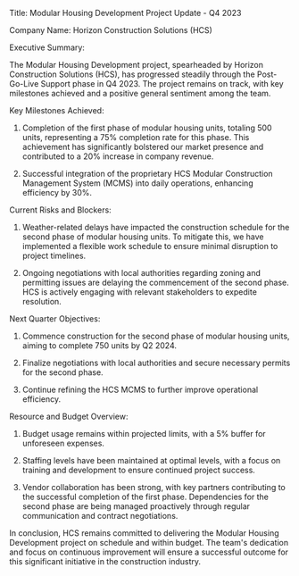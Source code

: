  Title: Modular Housing Development Project Update - Q4 2023

Company Name: Horizon Construction Solutions (HCS)

Executive Summary:

The Modular Housing Development project, spearheaded by Horizon Construction Solutions (HCS), has progressed steadily through the Post-Go-Live Support phase in Q4 2023. The project remains on track, with key milestones achieved and a positive general sentiment among the team.

Key Milestones Achieved:

1. Completion of the first phase of modular housing units, totaling 500 units, representing a 75% completion rate for this phase. This achievement has significantly bolstered our market presence and contributed to a 20% increase in company revenue.

2. Successful integration of the proprietary HCS Modular Construction Management System (MCMS) into daily operations, enhancing efficiency by 30%.

Current Risks and Blockers:

1. Weather-related delays have impacted the construction schedule for the second phase of modular housing units. To mitigate this, we have implemented a flexible work schedule to ensure minimal disruption to project timelines.

2. Ongoing negotiations with local authorities regarding zoning and permitting issues are delaying the commencement of the second phase. HCS is actively engaging with relevant stakeholders to expedite resolution.

Next Quarter Objectives:

1. Commence construction for the second phase of modular housing units, aiming to complete 750 units by Q2 2024.

2. Finalize negotiations with local authorities and secure necessary permits for the second phase.

3. Continue refining the HCS MCMS to further improve operational efficiency.

Resource and Budget Overview:

1. Budget usage remains within projected limits, with a 5% buffer for unforeseen expenses.

2. Staffing levels have been maintained at optimal levels, with a focus on training and development to ensure continued project success.

3. Vendor collaboration has been strong, with key partners contributing to the successful completion of the first phase. Dependencies for the second phase are being managed proactively through regular communication and contract negotiations.

In conclusion, HCS remains committed to delivering the Modular Housing Development project on schedule and within budget. The team's dedication and focus on continuous improvement will ensure a successful outcome for this significant initiative in the construction industry.